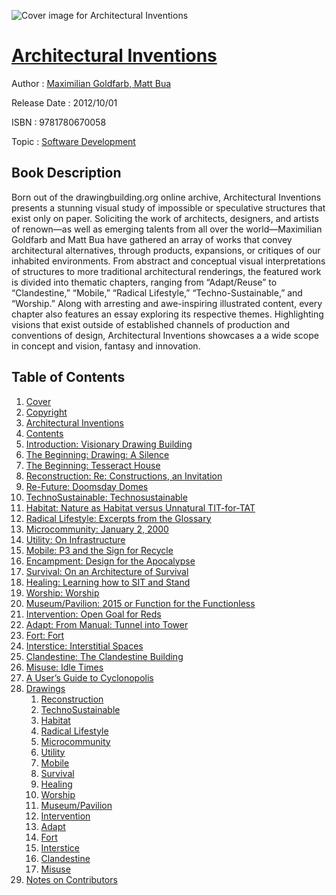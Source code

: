 ![Cover image for Architectural Inventions](https://imgdetail.ebookreading.net/cover/cover/software_development/EB9781780670058.jpg)

[Architectural Inventions](https://ebookreading.net/view/book/Architectural+Inventions-EB9781780670058_1.html "Architectural Inventions")
====================================================================================================================

Author : [Maximilian Goldfarb](https://ebookreading.net/search/author/Maximilian+Goldfarb),[ Matt Bua](https://ebookreading.net/search/author/+Matt+Bua)

Release Date : 2012/10/01

ISBN : 9781780670058

Topic : [Software Development](https://ebookreading.net/search/category/software-development)

Book Description
-----------------

Born out of the drawingbuilding.org online archive, Architectural Inventions presents a stunning visual study of impossible or speculative structures that exist only on paper. Soliciting the work of architects, designers, and artists of renown—as well as emerging talents from all over the world—Maximilian Goldfarb and Matt Bua have gathered an array of works that convey architectural alternatives, through products, expansions, or critiques of our inhabited environments. From abstract and conceptual visual interpretations of structures to more traditional architectural renderings, the featured work is divided into thematic chapters, ranging from “Adapt/Reuse” to “Clandestine,” “Mobile,” “Radical Lifestyle,” “Techno-Sustainable,” and “Worship.” Along with arresting and awe-inspiring illustrated content, every chapter also features an essay exploring its respective themes.  Highlighting visions that exist outside of established channels of production and conventions of design, Architectural Inventions showcases a a wide scope in concept and vision, fantasy and innovation.
              
Table of Contents
-----------------

1. [Cover](https://ebookreading.net/view/book/Architectural+Inventions-EB9781780670058_1.html)
1. [Copyright](https://ebookreading.net/view/book/Architectural+Inventions-EB9781780670058_3.html)
1. [Architectural Inventions](https://ebookreading.net/view/book/Architectural+Inventions-EB9781780670058_4.html)
1. [Contents](https://ebookreading.net/view/book/Architectural+Inventions-EB9781780670058_6.html)
1. [Introduction: Visionary Drawing Building](https://ebookreading.net/view/book/Architectural+Inventions-EB9781780670058_8.html)
1. [The Beginning: Drawing: A Silence](https://ebookreading.net/view/book/Architectural+Inventions-EB9781780670058_9.html#ch_1)
1. [The Beginning: Tesseract House](https://ebookreading.net/view/book/Architectural+Inventions-EB9781780670058_10.html#ch_2)
1. [Reconstruction: Re: Constructions, an Invitation](https://ebookreading.net/view/book/Architectural+Inventions-EB9781780670058_11.html#ch_3)
1. [Re-Future: Doomsday Domes](https://ebookreading.net/view/book/Architectural+Inventions-EB9781780670058_12.html#ch_4)
1. [TechnoSustainable: Technosustainable](https://ebookreading.net/view/book/Architectural+Inventions-EB9781780670058_13.html#ch_5)
1. [Habitat: Nature as Habitat versus Unnatural TIT-for-TAT](https://ebookreading.net/view/book/Architectural+Inventions-EB9781780670058_30.html#ch_5a)
1. [Radical Lifestyle: Excerpts from the Glossary](https://ebookreading.net/view/book/Architectural+Inventions-EB9781780670058_14.html#ch_6)
1. [Microcommunity: January 2, 2000](https://ebookreading.net/view/book/Architectural+Inventions-EB9781780670058_15.html#ch_7)
1. [Utility: On Infrastructure](https://ebookreading.net/view/book/Architectural+Inventions-EB9781780670058_16.html#ch_8)
1. [Mobile: P3 and the Sign for Recycle](https://ebookreading.net/view/book/Architectural+Inventions-EB9781780670058_17.html#ch_9)
1. [Encampment: Design for the Apocalypse](https://ebookreading.net/view/book/Architectural+Inventions-EB9781780670058_18.html#ch_10)
1. [Survival: On an Architecture of Survival](https://ebookreading.net/view/book/Architectural+Inventions-EB9781780670058_19.html#ch_11)
1. [Healing: Learning how to SIT and Stand](https://ebookreading.net/view/book/Architectural+Inventions-EB9781780670058_20.html#ch_12)
1. [Worship: Worship](https://ebookreading.net/view/book/Architectural+Inventions-EB9781780670058_21.html#ch_13)
1. [Museum/Pavilion: 2015 or Function for the Functionless](https://ebookreading.net/view/book/Architectural+Inventions-EB9781780670058_22.html#ch_14)
1. [Intervention: Open Goal for Reds](https://ebookreading.net/view/book/Architectural+Inventions-EB9781780670058_23.html#ch_15)
1. [Adapt: From Manual: Tunnel into Tower](https://ebookreading.net/view/book/Architectural+Inventions-EB9781780670058_24.html#ch_16)
1. [Fort: Fort](https://ebookreading.net/view/book/Architectural+Inventions-EB9781780670058_25.html#ch_17)
1. [Interstice: Interstitial Spaces](https://ebookreading.net/view/book/Architectural+Inventions-EB9781780670058_26.html#ch_18)
1. [Clandestine: The Clandestine Building](https://ebookreading.net/view/book/Architectural+Inventions-EB9781780670058_27.html#ch_19)
1. [Misuse: Idle Times](https://ebookreading.net/view/book/Architectural+Inventions-EB9781780670058_28.html#ch_20)
1. [A User’s Guide to Cyclonopolis](https://ebookreading.net/view/book/Architectural+Inventions-EB9781780670058_29.html#ch_21)
1. [Drawings](https://ebookreading.net/view/book/Architectural+Inventions-EB9781780670058_30.html#ch_22)
    1. [Reconstruction](https://ebookreading.net/view/book/Architectural+Inventions-EB9781780670058_30.html#ch_23)
    1. [TechnoSustainable](https://ebookreading.net/view/book/Architectural+Inventions-EB9781780670058_30.html#ch_24)
    1. [Habitat](https://ebookreading.net/view/book/Architectural+Inventions-EB9781780670058_30.html#ch_25)
    1. [Radical Lifestyle](https://ebookreading.net/view/book/Architectural+Inventions-EB9781780670058_30.html#ch_26)
    1. [Microcommunity](https://ebookreading.net/view/book/Architectural+Inventions-EB9781780670058_30.html#ch_27)
    1. [Utility](https://ebookreading.net/view/book/Architectural+Inventions-EB9781780670058_30.html#ch_28)
    1. [Mobile](https://ebookreading.net/view/book/Architectural+Inventions-EB9781780670058_30.html#ch_29)
    1. [Survival](https://ebookreading.net/view/book/Architectural+Inventions-EB9781780670058_30.html#ch_30)
    1. [Healing](https://ebookreading.net/view/book/Architectural+Inventions-EB9781780670058_30.html#ch_31)
    1. [Worship](https://ebookreading.net/view/book/Architectural+Inventions-EB9781780670058_30.html#ch_32)
    1. [Museum/Pavilion](https://ebookreading.net/view/book/Architectural+Inventions-EB9781780670058_30.html#ch_33)
    1. [Intervention](https://ebookreading.net/view/book/Architectural+Inventions-EB9781780670058_30.html#ch_34)
    1. [Adapt](https://ebookreading.net/view/book/Architectural+Inventions-EB9781780670058_30.html#ch_35)
    1. [Fort](https://ebookreading.net/view/book/Architectural+Inventions-EB9781780670058_30.html#ch_36)
    1. [Interstice](https://ebookreading.net/view/book/Architectural+Inventions-EB9781780670058_30.html#ch_37)
    1. [Clandestine](https://ebookreading.net/view/book/Architectural+Inventions-EB9781780670058_30.html#ch_38)
    1. [Misuse](https://ebookreading.net/view/book/Architectural+Inventions-EB9781780670058_30.html#ch_39)
1. [Notes on Contributors](https://ebookreading.net/view/book/Architectural+Inventions-EB9781780670058_31.html)
